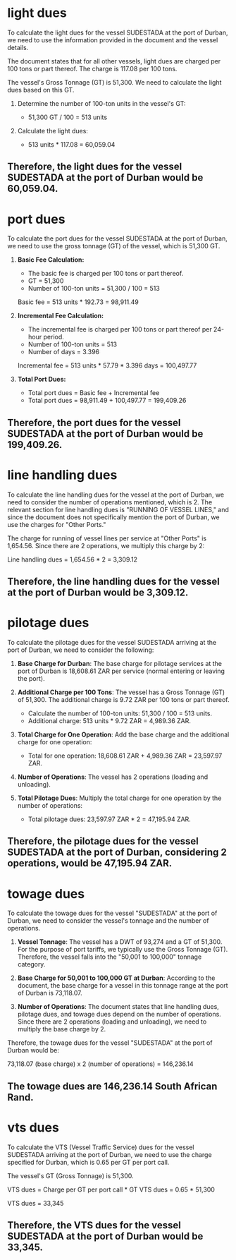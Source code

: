 

# light dues
To calculate the light dues for the vessel SUDESTADA at the port of Durban, we need to use the information provided in the document and the vessel details.

The document states that for all other vessels, light dues are charged per 100 tons or part thereof. The charge is 117.08 per 100 tons.

The vessel's Gross Tonnage (GT) is 51,300. We need to calculate the light dues based on this GT.

1. Determine the number of 100-ton units in the vessel's GT:
   - 51,300 GT / 100 = 513 units

2. Calculate the light dues:
   - 513 units * 117.08 = 60,059.04

Therefore, the light dues for the vessel SUDESTADA at the port of Durban would be 60,059.04.
---
# port dues
To calculate the port dues for the vessel SUDESTADA at the port of Durban, we need to use the gross tonnage (GT) of the vessel, which is 51,300 GT.

1. **Basic Fee Calculation:**
   - The basic fee is charged per 100 tons or part thereof.
   - GT = 51,300
   - Number of 100-ton units = 51,300 / 100 = 513

   Basic fee = 513 units * 192.73 = 98,911.49

2. **Incremental Fee Calculation:**
   - The incremental fee is charged per 100 tons or part thereof per 24-hour period.
   - Number of 100-ton units = 513
   - Number of days = 3.396

   Incremental fee = 513 units * 57.79 * 3.396 days = 100,497.77

3. **Total Port Dues:**
   - Total port dues = Basic fee + Incremental fee
   - Total port dues = 98,911.49 + 100,497.77 = 199,409.26

Therefore, the port dues for the vessel SUDESTADA at the port of Durban would be 199,409.26.
---
# line handling dues
To calculate the line handling dues for the vessel at the port of Durban, we need to consider the number of operations mentioned, which is 2. The relevant section for line handling dues is "RUNNING OF VESSEL LINES," and since the document does not specifically mention the port of Durban, we use the charges for "Other Ports."

The charge for running of vessel lines per service at "Other Ports" is 1,654.56. Since there are 2 operations, we multiply this charge by 2:

Line handling dues = 1,654.56 * 2 = 3,309.12

Therefore, the line handling dues for the vessel at the port of Durban would be 3,309.12.
---
# pilotage dues
To calculate the pilotage dues for the vessel SUDESTADA arriving at the port of Durban, we need to consider the following:

1. **Base Charge for Durban**: The base charge for pilotage services at the port of Durban is 18,608.61 ZAR per service (normal entering or leaving the port).

2. **Additional Charge per 100 Tons**: The vessel has a Gross Tonnage (GT) of 51,300. The additional charge is 9.72 ZAR per 100 tons or part thereof.

   - Calculate the number of 100-ton units: 51,300 / 100 = 513 units.
   - Additional charge: 513 units * 9.72 ZAR = 4,989.36 ZAR.

3. **Total Charge for One Operation**: Add the base charge and the additional charge for one operation:
   - Total for one operation: 18,608.61 ZAR + 4,989.36 ZAR = 23,597.97 ZAR.

4. **Number of Operations**: The vessel has 2 operations (loading and unloading).

5. **Total Pilotage Dues**: Multiply the total charge for one operation by the number of operations:
   - Total pilotage dues: 23,597.97 ZAR * 2 = 47,195.94 ZAR.

Therefore, the pilotage dues for the vessel SUDESTADA at the port of Durban, considering 2 operations, would be 47,195.94 ZAR.
---
# towage dues
To calculate the towage dues for the vessel "SUDESTADA" at the port of Durban, we need to consider the vessel's tonnage and the number of operations.

1. **Vessel Tonnage**: The vessel has a DWT of 93,274 and a GT of 51,300. For the purpose of port tariffs, we typically use the Gross Tonnage (GT). Therefore, the vessel falls into the "50,001 to 100,000" tonnage category.

2. **Base Charge for 50,001 to 100,000 GT at Durban**: According to the document, the base charge for a vessel in this tonnage range at the port of Durban is 73,118.07.

3. **Number of Operations**: The document states that line handling dues, pilotage dues, and towage dues depend on the number of operations. Since there are 2 operations (loading and unloading), we need to multiply the base charge by 2.

Therefore, the towage dues for the vessel "SUDESTADA" at the port of Durban would be:

73,118.07 (base charge) x 2 (number of operations) = 146,236.14

The towage dues are 146,236.14 South African Rand.
---
# vts dues
To calculate the VTS (Vessel Traffic Service) dues for the vessel SUDESTADA arriving at the port of Durban, we need to use the charge specified for Durban, which is 0.65 per GT per port call.

The vessel's GT (Gross Tonnage) is 51,300.

VTS dues = Charge per GT per port call * GT
VTS dues = 0.65 * 51,300

VTS dues = 33,345

Therefore, the VTS dues for the vessel SUDESTADA at the port of Durban would be 33,345.
---

